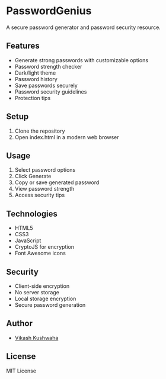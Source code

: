 # PasswordGenius

A secure password generator and password security resource.

## Features

- Generate strong passwords with customizable options
- Password strength checker
- Dark/light theme
- Password history
- Save passwords securely
- Password security guidelines
- Protection tips

## Setup

1. Clone the repository
2. Open index.html in a modern web browser

## Usage

1. Select password options
2. Click Generate
3. Copy or save generated password
4. View password strength
5. Access security tips

## Technologies

- HTML5
- CSS3
- JavaScript
- CryptoJS for encryption
- Font Awesome icons

## Security

- Client-side encryption
- No server storage
- Local storage encryption
- Secure password generation

## Author

- [Vikash Kushwaha](https://github.com/Vikash-kushwah)

## License

MIT License
